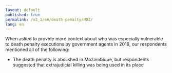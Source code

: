 ```yaml
---
layout: default
published: true
permalink: /v3_1/en/death-penalty/MOZ/
lang: en
---
```


When asked to provide more context about who was especially vulnerable to death penalty executions by government agents in 2018, our respondents mentioned all of the following:
-	The death penalty is abolished in Mozambique, but respondents suggested that extrajudicial killing was being used in its place

